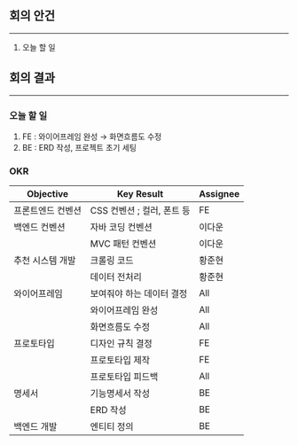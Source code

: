 ## 회의 안건

---

1. 오늘 할 일

## 회의 결과

---

### 오늘 할 일

1. FE : 와이어프레임 완성  →  화면흐름도 수정
2. BE : ERD 작성, 프로젝트 초기 세팅

### OKR

| Objective | Key Result | Assignee |
| --- | --- | --- |
| 프론트엔드 컨벤션 | CSS 컨벤션 ; 컬러, 폰트 등 | FE |
| 백엔드 컨벤션 | 자바 코딩 컨벤션 | 이다운 |
|  | MVC 패턴 컨벤션 | 이다운 |
| 추천 시스템 개발 | 크롤링 코드 | 황준현 |
|  | 데이터 전처리 | 황준현 |
| 와이어프레임 | 보여줘야 하는 데이터 결정 | All |
|  | 와이어프레임 완성 | All |
|  | 화면흐름도 수정 | All |
| 프로토타입 | 디자인 규칙 결정 | FE |
|  | 프로토타입 제작 | FE |
|  | 프로토타입 피드백 | All |
| 명세서 | 기능명세서 작성 | BE |
|  | ERD 작성 | BE |
| 백엔드 개발 | 엔티티 정의 | BE |
